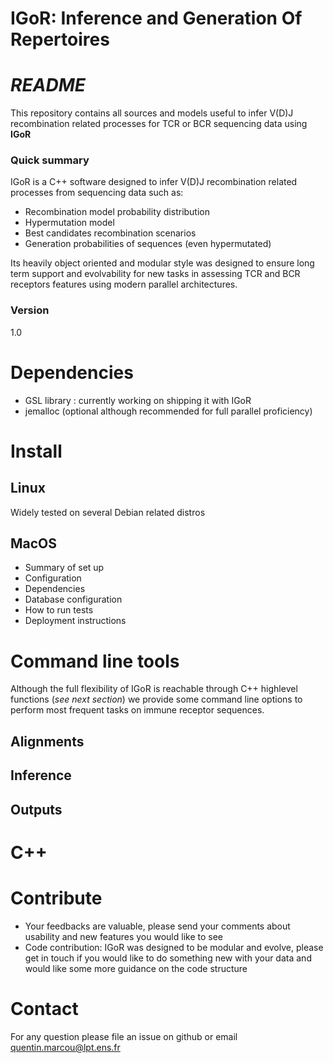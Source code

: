 # **IGoR: Inference and Generation Of Repertoires** #

# *README* #


This repository contains all sources and models useful to infer V(D)J recombination related processes for TCR or BCR sequencing data using **IGoR**

### Quick summary ###

IGoR is a C++ software designed to infer V(D)J recombination related processes from sequencing data such as:

+ Recombination model probability distribution
+ Hypermutation model
+ Best candidates recombination scenarios
+ Generation probabilities of sequences (even hypermutated)

Its heavily object oriented and modular style was designed to ensure long term support and evolvability for new tasks in assessing TCR and BCR receptors features using modern parallel architectures. 

### Version ###
1.0

# Dependencies

+ GSL library : currently working on shipping it with IGoR
+ jemalloc (optional although recommended for full parallel proficiency)

# Install

## Linux
Widely tested on several Debian related distros

## MacOS


* Summary of set up
* Configuration
* Dependencies
* Database configuration
* How to run tests
* Deployment instructions

# Command line tools
Although the full flexibility of IGoR is reachable through C++ highlevel functions (*see next section*) we provide some command line options to perform most frequent tasks on immune receptor sequences.

## Alignments

## Inference

## Outputs 
# C++

# Contribute

* Your feedbacks are valuable, please send your comments about usability and new features you would like to see  
* Code contribution: IGoR was designed to be modular and evolve, please get in touch if you would like to do something new with your data and would like some more guidance on the code structure


# Contact 

For any question please file an issue on github or email quentin.marcou@lpt.ens.fr